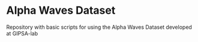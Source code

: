 # Alpha Waves Dataset
Repository with basic scripts for using the Alpha Waves Dataset developed at GIPSA-lab
